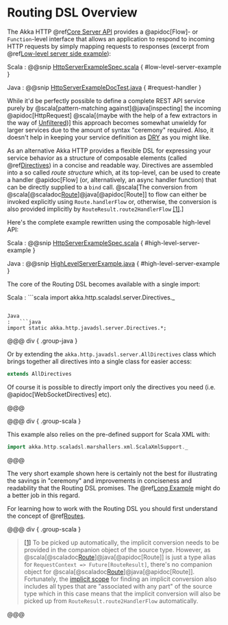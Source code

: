 # Routing DSL Overview

The Akka HTTP @ref[Core Server API](../server-side/low-level-api.md) provides a @apidoc[Flow]- or `Function`-level interface that allows
an application to respond to incoming HTTP requests by simply mapping requests to responses
(excerpt from @ref[Low-level server side example](../server-side/low-level-api.md#http-low-level-server-side-example)):

Scala
:  @@snip [HttpServerExampleSpec.scala]($test$/scala/docs/http/scaladsl/HttpServerExampleSpec.scala) { #low-level-server-example }

Java
:  @@snip [HttpServerExampleDocTest.java]($test$/java/docs/http/javadsl/server/HttpServerExampleDocTest.java) { #request-handler }

While it'd be perfectly possible to define a complete REST API service purely by @scala[pattern-matching against]@java[inspecting] the incoming
@apidoc[HttpRequest] @scala[(maybe with the help of a few extractors in the way of [Unfiltered](https://unfiltered.ws/))] this approach becomes somewhat
unwieldy for larger services due to the amount of syntax "ceremony" required. Also, it doesn't help in keeping your
service definition as [DRY](http://en.wikipedia.org/wiki/Don%27t_repeat_yourself) as you might like.

As an alternative Akka HTTP provides a flexible DSL for expressing your service behavior as a structure of
composable elements (called @ref[Directives](directives/index.md)) in a concise and readable way. Directives are assembled into a so called
*route structure* which, at its top-level, can be used to create a handler @apidoc[Flow] (or, alternatively, an async handler function) that
can be directly supplied to a `bind` call. @scala[The conversion from @scala[@scaladoc[Route](akka.http.scaladsl.server.index#Route=akka.http.scaladsl.server.RequestContext=%3Escala.concurrent.Future[akka.http.scaladsl.server.RouteResult])]@java[@apidoc[Route]] to flow can either be invoked explicitly
using `Route.handlerFlow` or, otherwise, the conversion is also provided implicitly by
`RouteResult.route2HandlerFlow` <a id="^1" href="#1">[1]</a>.]

Here's the complete example rewritten using the composable high-level API:

Scala
:   @@snip [HttpServerExampleSpec.scala]($test$/scala/docs/http/scaladsl/HttpServerExampleSpec.scala) { #high-level-server-example }

Java
:   @@snip [HighLevelServerExample.java]($test$/java/docs/http/javadsl/server/HighLevelServerExample.java) { #high-level-server-example }

The core of the Routing DSL becomes available with a single import:

Scala
:   ```scala
import akka.http.scaladsl.server.Directives._
```

Java
:   ```java
import static akka.http.javadsl.server.Directives.*;
```

@@@ div { .group-java }

Or by extending the `akka.http.javadsl.server.AllDirectives` class which brings together all directives into a single class
for easier access:

```java
extends AllDirectives
```

Of course it is possible to directly import only the directives you need (i.e. @apidoc[WebSocketDirectives] etc).

@@@

@@@ div { .group-scala }

This example also relies on the pre-defined support for Scala XML with:

```scala
import akka.http.scaladsl.marshallers.xml.ScalaXmlSupport._
```

@@@

The very short example shown here is certainly not the best for illustrating the savings in "ceremony" and improvements
in conciseness and readability that the Routing DSL promises. The @ref[Long Example](index.md#longer-example) might do a better job in this
regard.

For learning how to work with the Routing DSL you should first understand the concept of @ref[Routes](routes.md).

@@@ div { .group-scala }

> <a id="1" href="#^1">[1]</a> To be picked up automatically, the implicit conversion needs to be provided in the companion object of the source
type. However, as @scala[@scaladoc[Route](akka.http.scaladsl.server.index#Route=akka.http.scaladsl.server.RequestContext=%3Escala.concurrent.Future[akka.http.scaladsl.server.RouteResult])]@java[@apidoc[Route]] is just a type alias for `RequestContext => Future[RouteResult]`, there's no
companion object for @scala[@scaladoc[Route](akka.http.scaladsl.server.index#Route=akka.http.scaladsl.server.RequestContext=%3Escala.concurrent.Future[akka.http.scaladsl.server.RouteResult])]@java[@apidoc[Route]]. Fortunately, the [implicit scope](https://www.scala-lang.org/files/archive/spec/2.11/07-implicits.html#implicit-parameters) for finding an implicit conversion also
includes all types that are "associated with any part" of the source type which in this case means that the
implicit conversion will also be picked up from `RouteResult.route2HandlerFlow` automatically.

@@@

